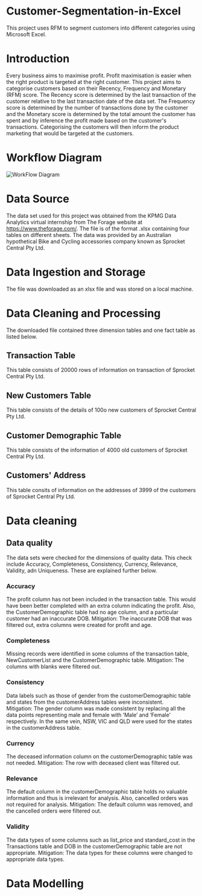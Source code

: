 # Customer-Segmentation-in-Excel
This project uses RFM to segment customers into different categories using Microsoft Excel.

# Introduction

Every business aims to maximise profit. Profit maximisation is easier when the right product is targeted at the right customer. This project aims to categorise customers based on their Recency, Frequency and Monetary (RFM) score. The Recency score is determined by the last transaction of the customer relative to the last transaction date of the data set. The Frequency score is determined by the number of transactions done by the customer and the Monetary score is determined by the total amount the customer has spent and by inference the profit made based on the customer's transactions. Categorising the customers will then inform the product marketing that would be targeted at the customers. 

# Workflow Diagram
![WorkFlow Diagram](https://github.com/MosunmolaRaji/Customer-Segmentation-in-Excel/assets/138968251/971626c1-5b15-45c6-914d-e0c8aa58cd89)

# Data Source
The data set used for this project was obtained from the KPMG Data Analytics virtual internship from The Forage website at https://www.theforage.com/. The file is of the format .xlsx containing four tables on different sheets. The data was provided by an Australian hypothetical Bike and Cycling accessories company known as Sprocket Central Pty Ltd.

# Data Ingestion and Storage
The file was downloaded as an xlsx file and was stored on a local machine.

# Data Cleaning and Processing
The downloaded file contained three dimension tables and one fact table as listed below. 

## Transaction Table
This table consists of 20000 rows of information on transaction of Sprocket Central Pty Ltd.

## New Customers Table
This table consists of the details of 100o new customers of Sprocket Central Pty Ltd.

## Customer Demographic Table
This table consists of the information of 4000 old customers of Sprocket Central Pty Ltd.

## Customers' Address
This table consits of information on the addresses of 3999 of the customers of Sprocket Central Pty Ltd.

# Data cleaning
## Data quality
The data sets were checked for the dimensions of quality data. This check include Accuracy, Completeness, Consistency, Currency, Relevance, Validity, adn Uniqueness. These are explained further below.

### Accuracy
The profit column has not been included in the transaction table. This would have been better completed with an extra column indicating the profit. Also, the CustomerDemographic table had no age column, and a particular customer had an inaccurate DOB.
Mitigation: The inaccurate DOB that was filtered out, extra columns were created for profit and age.

### Completeness
Missing records were identified in some columns of the transaction table, NewCustomerList and the CustomerDemographic table.
Mitigation: The columns with blanks were filtered out.

### Consistency
Data labels such as those of gender from the customerDemographic table and states from the customerAddress tables were inconsistent.  
Mitigation: The gender column was made consistent by replacing all the data points representing male and female with ‘Male’ and ‘Female’ respectively. In the same vein, NSW, VIC and QLD were used for the states in the customerAddress table.

### Currency
The deceased information column on the customerDemographic table was not needed.
Mitigation: The row with deceased client was filtered out.

### Relevance
The default column in the customerDemographic table holds no valuable information and thus is irrelevant for analysis. Also, cancelled orders was not required for analysis.
Mitigation: The default column was removed, and the cancelled orders were filtered out.

### Validity
The data types of some columns such as list_price and standard_cost in the Transactions table and DOB in the customerDemographic table are not appropriate.
Mitigation: The data types for these columns were changed to appropriate data types.

# Data Modelling




